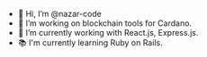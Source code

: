 - 👋 Hi, I’m @nazar-code
- 👀 I’m working on blockchain tools for Cardano. 
- 🌱 I’m currently working with React.js, Express.js. 
- 📚 I'm currently learning Ruby on Rails. 
